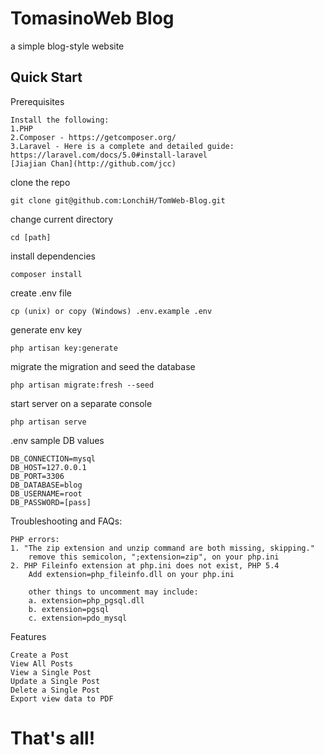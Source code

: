 # TomasinoWeb Blog
a simple blog-style website

## Quick Start 
Prerequisites
```
Install the following:
1.PHP
2.Composer - https://getcomposer.org/
3.Laravel - Here is a complete and detailed guide: https://laravel.com/docs/5.0#install-laravel
[Jiajian Chan](http://github.com/jcc)
```
clone the repo
```
git clone git@github.com:LonchiH/TomWeb-Blog.git
```
change current directory

```
cd [path]
```
install dependencies
```
composer install
````
create .env file
```
cp (unix) or copy (Windows) .env.example .env
```
generate env key
```
php artisan key:generate
```
migrate the migration and seed the database
```
php artisan migrate:fresh --seed
```
start server on a separate console
```
php artisan serve
```
.env sample DB values
```
DB_CONNECTION=mysql
DB_HOST=127.0.0.1
DB_PORT=3306
DB_DATABASE=blog
DB_USERNAME=root
DB_PASSWORD=[pass]
```
Troubleshooting and FAQs:
```
PHP errors:
1. "The zip extension and unzip command are both missing, skipping." 
    remove this semicolon, ";extension=zip", on your php.ini
2. PHP Fileinfo extension at php.ini does not exist, PHP 5.4
    Add extension=php_fileinfo.dll on your php.ini

    other things to uncomment may include:
    a. extension=php_pgsql.dll
    b. extension=pgsql
    c. extension=pdo_mysql
```

Features
```
Create a Post
View All Posts
View a Single Post
Update a Single Post
Delete a Single Post
Export view data to PDF
```

# That's all!



